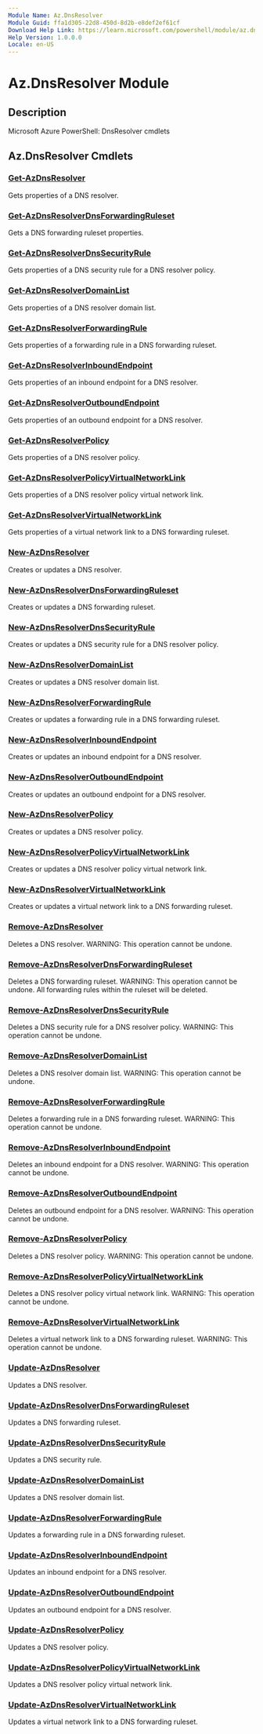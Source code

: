 ```yaml
---
Module Name: Az.DnsResolver
Module Guid: ffa1d305-22d8-450d-8d2b-e8def2ef61cf
Download Help Link: https://learn.microsoft.com/powershell/module/az.dnsresolver
Help Version: 1.0.0.0
Locale: en-US
---
```


# Az.DnsResolver Module
## Description
Microsoft Azure PowerShell: DnsResolver cmdlets

## Az.DnsResolver Cmdlets
### [Get-AzDnsResolver](Get-AzDnsResolver.md)
Gets properties of a DNS resolver.

### [Get-AzDnsResolverDnsForwardingRuleset](Get-AzDnsResolverDnsForwardingRuleset.md)
Gets a DNS forwarding ruleset properties.

### [Get-AzDnsResolverDnsSecurityRule](Get-AzDnsResolverDnsSecurityRule.md)
Gets properties of a DNS security rule for a DNS resolver policy.

### [Get-AzDnsResolverDomainList](Get-AzDnsResolverDomainList.md)
Gets properties of a DNS resolver domain list.

### [Get-AzDnsResolverForwardingRule](Get-AzDnsResolverForwardingRule.md)
Gets properties of a forwarding rule in a DNS forwarding ruleset.

### [Get-AzDnsResolverInboundEndpoint](Get-AzDnsResolverInboundEndpoint.md)
Gets properties of an inbound endpoint for a DNS resolver.

### [Get-AzDnsResolverOutboundEndpoint](Get-AzDnsResolverOutboundEndpoint.md)
Gets properties of an outbound endpoint for a DNS resolver.

### [Get-AzDnsResolverPolicy](Get-AzDnsResolverPolicy.md)
Gets properties of a DNS resolver policy.

### [Get-AzDnsResolverPolicyVirtualNetworkLink](Get-AzDnsResolverPolicyVirtualNetworkLink.md)
Gets properties of a DNS resolver policy virtual network link.

### [Get-AzDnsResolverVirtualNetworkLink](Get-AzDnsResolverVirtualNetworkLink.md)
Gets properties of a virtual network link to a DNS forwarding ruleset.

### [New-AzDnsResolver](New-AzDnsResolver.md)
Creates or updates a DNS resolver.

### [New-AzDnsResolverDnsForwardingRuleset](New-AzDnsResolverDnsForwardingRuleset.md)
Creates or updates a DNS forwarding ruleset.

### [New-AzDnsResolverDnsSecurityRule](New-AzDnsResolverDnsSecurityRule.md)
Creates or updates a DNS security rule for a DNS resolver policy.

### [New-AzDnsResolverDomainList](New-AzDnsResolverDomainList.md)
Creates or updates a DNS resolver domain list.

### [New-AzDnsResolverForwardingRule](New-AzDnsResolverForwardingRule.md)
Creates or updates a forwarding rule in a DNS forwarding ruleset.

### [New-AzDnsResolverInboundEndpoint](New-AzDnsResolverInboundEndpoint.md)
Creates or updates an inbound endpoint for a DNS resolver.

### [New-AzDnsResolverOutboundEndpoint](New-AzDnsResolverOutboundEndpoint.md)
Creates or updates an outbound endpoint for a DNS resolver.

### [New-AzDnsResolverPolicy](New-AzDnsResolverPolicy.md)
Creates or updates a DNS resolver policy.

### [New-AzDnsResolverPolicyVirtualNetworkLink](New-AzDnsResolverPolicyVirtualNetworkLink.md)
Creates or updates a DNS resolver policy virtual network link.

### [New-AzDnsResolverVirtualNetworkLink](New-AzDnsResolverVirtualNetworkLink.md)
Creates or updates a virtual network link to a DNS forwarding ruleset.

### [Remove-AzDnsResolver](Remove-AzDnsResolver.md)
Deletes a DNS resolver.
WARNING: This operation cannot be undone.

### [Remove-AzDnsResolverDnsForwardingRuleset](Remove-AzDnsResolverDnsForwardingRuleset.md)
Deletes a DNS forwarding ruleset.
WARNING: This operation cannot be undone.
All forwarding rules within the ruleset will be deleted.

### [Remove-AzDnsResolverDnsSecurityRule](Remove-AzDnsResolverDnsSecurityRule.md)
Deletes a DNS security rule for a DNS resolver policy.
WARNING: This operation cannot be undone.

### [Remove-AzDnsResolverDomainList](Remove-AzDnsResolverDomainList.md)
Deletes a DNS resolver domain list.
WARNING: This operation cannot be undone.

### [Remove-AzDnsResolverForwardingRule](Remove-AzDnsResolverForwardingRule.md)
Deletes a forwarding rule in a DNS forwarding ruleset.
WARNING: This operation cannot be undone.

### [Remove-AzDnsResolverInboundEndpoint](Remove-AzDnsResolverInboundEndpoint.md)
Deletes an inbound endpoint for a DNS resolver.
WARNING: This operation cannot be undone.

### [Remove-AzDnsResolverOutboundEndpoint](Remove-AzDnsResolverOutboundEndpoint.md)
Deletes an outbound endpoint for a DNS resolver.
WARNING: This operation cannot be undone.

### [Remove-AzDnsResolverPolicy](Remove-AzDnsResolverPolicy.md)
Deletes a DNS resolver policy.
WARNING: This operation cannot be undone.

### [Remove-AzDnsResolverPolicyVirtualNetworkLink](Remove-AzDnsResolverPolicyVirtualNetworkLink.md)
Deletes a DNS resolver policy virtual network link.
WARNING: This operation cannot be undone.

### [Remove-AzDnsResolverVirtualNetworkLink](Remove-AzDnsResolverVirtualNetworkLink.md)
Deletes a virtual network link to a DNS forwarding ruleset.
WARNING: This operation cannot be undone.

### [Update-AzDnsResolver](Update-AzDnsResolver.md)
Updates a DNS resolver.

### [Update-AzDnsResolverDnsForwardingRuleset](Update-AzDnsResolverDnsForwardingRuleset.md)
Updates a DNS forwarding ruleset.

### [Update-AzDnsResolverDnsSecurityRule](Update-AzDnsResolverDnsSecurityRule.md)
Updates a DNS security rule.

### [Update-AzDnsResolverDomainList](Update-AzDnsResolverDomainList.md)
Updates a DNS resolver domain list.

### [Update-AzDnsResolverForwardingRule](Update-AzDnsResolverForwardingRule.md)
Updates a forwarding rule in a DNS forwarding ruleset.

### [Update-AzDnsResolverInboundEndpoint](Update-AzDnsResolverInboundEndpoint.md)
Updates an inbound endpoint for a DNS resolver.

### [Update-AzDnsResolverOutboundEndpoint](Update-AzDnsResolverOutboundEndpoint.md)
Updates an outbound endpoint for a DNS resolver.

### [Update-AzDnsResolverPolicy](Update-AzDnsResolverPolicy.md)
Updates a DNS resolver policy.

### [Update-AzDnsResolverPolicyVirtualNetworkLink](Update-AzDnsResolverPolicyVirtualNetworkLink.md)
Updates a DNS resolver policy virtual network link.

### [Update-AzDnsResolverVirtualNetworkLink](Update-AzDnsResolverVirtualNetworkLink.md)
Updates a virtual network link to a DNS forwarding ruleset.

